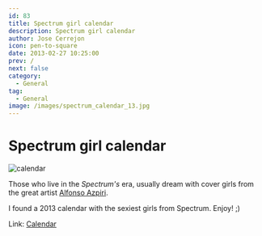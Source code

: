 ```yaml
---
id: 83
title: Spectrum girl calendar
description: Spectrum girl calendar
author: Jose Cerrejon
icon: pen-to-square
date: 2013-02-27 10:25:00
prev: /
next: false
category:
  - General
tag:
  - General
image: /images/spectrum_calendar_13.jpg
---
```


# Spectrum girl calendar

![calendar](/images/spectrum_calendar_13.jpg)

Those who live in the *Spectrum's* era, usually dream with cover girls from the great artist [Alfonso Azpiri](http://en.wikipedia.org/wiki/Alfonso_Azpiri).

I found a 2013 calendar with the sexiest girls from Spectrum. Enjoy! ;)

Link: [Calendar](http://dl.dropbox.com/u/15307433/calendario-retro-spectrum-Tias-2013.pdf)
